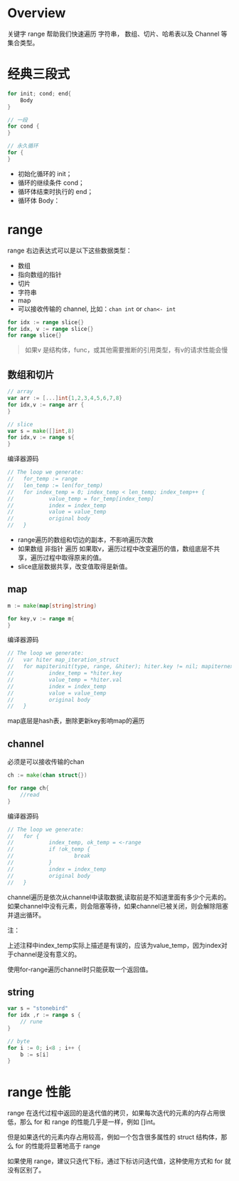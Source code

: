 # Overview

关键字 range 帮助我们快速遍历 字符串， 数组、切片、哈希表以及 Channel 等集合类型。

# 经典三段式

```Go
for init; cond; end{
    Body
}

// 一段
for cond {
}

// 永久循环
for {
}
```

- 初始化循环的 init；
- 循环的继续条件 cond；
- 循环体结束时执行的 end；
- 循环体 Body：

# range

range 右边表达式可以是以下这些数据类型：

- 数组
- 指向数组的指针
- 切片
- 字符串
- map
- 可以接收传输的 channel, 比如：`chan int` or `chan<- int`

```Go
for idx := range slice{}
for idx, v := range slice{}
for range slice{}
```

> 如果v 是结构体，func，或其他需要推断的引用类型，有v的请求性能会慢

## 数组和切片

```Go
// array 
var arr := [...]int{1,2,3,4,5,6,7,8}
for idx,v := range arr {
}

// slice 
var s = make([]int,8)
for idx,v := range s{
}
```

编译器源码

```Go
// The loop we generate:
//   for_temp := range
//   len_temp := len(for_temp)
//   for index_temp = 0; index_temp < len_temp; index_temp++ {
//           value_temp = for_temp[index_temp]
//           index = index_temp
//           value = value_temp
//           original body
//   }
```

- range遍历的数组和切边的副本，不影响遍历次数
- 如果数组 非指针 遍历 如果取v，遍历过程中改变遍历的值，数组底层不共享，遍历过程中取得原来的值。
- slice底层数据共享，改变值取得是新值。

## map

```Go
m := make(map[string]string)

for key,v := range m{
}
```

编译器源码

```Go
// The loop we generate:
//   var hiter map_iteration_struct
//   for mapiterinit(type, range, &hiter); hiter.key != nil; mapiternext(&hiter) {
//           index_temp = *hiter.key
//           value_temp = *hiter.val
//           index = index_temp
//           value = value_temp
//           original body
//   }
```

map底层是hash表，删除更新key影响map的遍历

## channel

必须是可以接收传输的chan 

```Go
ch := make(chan struct{})

for range ch{
    //read
}
```

编译器源码

```Go
// The loop we generate:
//   for {
//           index_temp, ok_temp = <-range
//           if !ok_temp {
//                   break
//           }
//           index = index_temp
//           original body
//   }
```

channel遍历是依次从channel中读取数据,读取前是不知道里面有多少个元素的。如果channel中没有元素，则会阻塞等待，如果channel已被关闭，则会解除阻塞并退出循环。

注：

上述注释中index_temp实际上描述是有误的，应该为value_temp，因为index对于channel是没有意义的。

使用for-range遍历channel时只能获取一个返回值。

## string

```Go
var s = "stonebird"
for idx ,r := range s {
    // rune
}

// byte
for i := 0; i<8 ; i++ {
    b := s[i]
}
```

# range 性能

range 在迭代过程中返回的是迭代值的拷贝，如果每次迭代的元素的内存占用很低，那么 for 和 range 的性能几乎是一样，例如 []int。

但是如果迭代的元素内存占用较高，例如一个包含很多属性的 struct 结构体，那么 for 的性能将显著地高于 range

如果使用 range，建议只迭代下标，通过下标访问迭代值，这种使用方式和 for 就没有区别了。